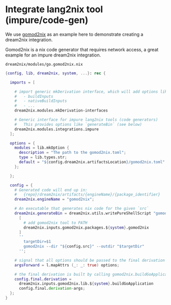 # Integrate lang2nix tool (impure/code-gen)

We use [gomod2nix](https://github.com/nix-community/gomod2nix) as an example here to demonstrate creating a dream2nix integration.

Gomod2nix is a nix code generator that requires network access, a great example for an impure dream2nix integration.

`dream2nix/modules/go.gomod2nix.nix`
```nix
{config, lib, dream2nix, system, ...}: rec {

  imports = [

    # import generic mkDerivation interface, which will add options like:
    #   - buildInputs
    #   - nativeBuildInputs
    #   - ...
    dream2nix.modules.mkDerivation-interfaces

    # Generic interface for impure lang2nix tools (code generators)
    #   This provides options like `generateBin` (see below)
    dream2nix.modules.integrations.impure
  ];

  options = {
    modules = lib.mkOption {
      description = "The path to the gomod2nix.toml";
      type = lib.types.str;
      default = "${config.dream2nix.artifactsLocation}/gomod2nix.toml" ;
    };

  };

  config = {
    # Generated code will end up in:
    #   {repo}/dream2nix/artifacts/{engineName}/{package_identifier}
    dream2nix.engineName = "gomod2nix";

    # An executable that generates nix code for the given `src`
    dream2nix.generateBin = dream2nix.utils.writePureShellScript "gomod2nix-generate.sh"
      [
        # add gomod2nix tool to PATH
        dream2nix.inputs.gomod2nix.packages.${system}.gomod2nix
      ]
      ''
        targetDir=$1
        gomod2nix --dir "${config.src}" --outdir "$targetDir"
      '';

    # signal that all options should be passed to the final derivation function
    argsForward = l.mapAttrs (_: _: true) options;

    # the final derivation is built by calling gomod2nix.buildGoApplication
    config.final.derivation =
      dream2nix.inputs.gomod2nix.lib.${system}.buildGoApplication
      config.final.derivation-args;
  };
}
```
